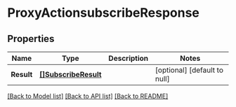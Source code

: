 # ProxyActionsubscribeResponse

## Properties
Name | Type | Description | Notes
------------ | ------------- | ------------- | -------------
**Result** | [**[]SubscribeResult**](SubscribeResult.md) |  | [optional] [default to null]

[[Back to Model list]](../README.md#documentation-for-models) [[Back to API list]](../README.md#documentation-for-api-endpoints) [[Back to README]](../README.md)


